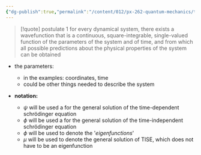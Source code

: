 ```yaml
---
{"dg-publish":true,"permalink":"/content/012/px-262-quantum-mechanics/term-1/c-the-basic-postulates/px-262-c1b-postulate-1/","noteIcon":"1","created":"2025-08-27T13:14:15.828+01:00","updated":"2024-12-07T14:05:39.000+00:00"}
---
```


> [!quote] postulate 1
>  for every dynamical system, there exists a wavefunction that is a continuous, square-integrable, single-valued function of the parameters of the system and of time, and from which all possible predictions about the physical properties of the system can be obtained

- the parameters: 
	- in the examples: coordinates, time
	- could be other things needed to describe the system

- **notation:** 
	- $\psi$ will be used a for the general solution of the time-dependent schrödinger equation
	- $\phi$ will be used a for the general solution of the time-independent schrödinger equation
	- $\phi$ will be used to denote the '*eigenfunctions*'
	- $\mu$ will be used to denote the general solution of TISE, which does not have to be an eigenfunction